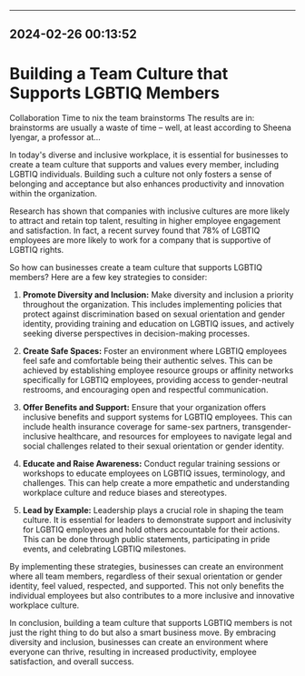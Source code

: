 

---------------------------------------------
2024-02-26 00:13:52
---------------------------------------------

# Building a Team Culture that Supports LGBTIQ Members

Collaboration Time to nix the team brainstorms The results are in: brainstorms are usually a waste of time – well, at least according to Sheena Iyengar, a professor at...

In today's diverse and inclusive workplace, it is essential for businesses to create a team culture that supports and values every member, including LGBTIQ individuals. Building such a culture not only fosters a sense of belonging and acceptance but also enhances productivity and innovation within the organization.

Research has shown that companies with inclusive cultures are more likely to attract and retain top talent, resulting in higher employee engagement and satisfaction. In fact, a recent survey found that 78% of LGBTIQ employees are more likely to work for a company that is supportive of LGBTIQ rights.

So how can businesses create a team culture that supports LGBTIQ members? Here are a few key strategies to consider:

1. **Promote Diversity and Inclusion:** Make diversity and inclusion a priority throughout the organization. This includes implementing policies that protect against discrimination based on sexual orientation and gender identity, providing training and education on LGBTIQ issues, and actively seeking diverse perspectives in decision-making processes.

2. **Create Safe Spaces:** Foster an environment where LGBTIQ employees feel safe and comfortable being their authentic selves. This can be achieved by establishing employee resource groups or affinity networks specifically for LGBTIQ employees, providing access to gender-neutral restrooms, and encouraging open and respectful communication.

3. **Offer Benefits and Support:** Ensure that your organization offers inclusive benefits and support systems for LGBTIQ employees. This can include health insurance coverage for same-sex partners, transgender-inclusive healthcare, and resources for employees to navigate legal and social challenges related to their sexual orientation or gender identity.

4. **Educate and Raise Awareness:** Conduct regular training sessions or workshops to educate employees on LGBTIQ issues, terminology, and challenges. This can help create a more empathetic and understanding workplace culture and reduce biases and stereotypes.

5. **Lead by Example:** Leadership plays a crucial role in shaping the team culture. It is essential for leaders to demonstrate support and inclusivity for LGBTIQ employees and hold others accountable for their actions. This can be done through public statements, participating in pride events, and celebrating LGBTIQ milestones.

By implementing these strategies, businesses can create an environment where all team members, regardless of their sexual orientation or gender identity, feel valued, respected, and supported. This not only benefits the individual employees but also contributes to a more inclusive and innovative workplace culture.

In conclusion, building a team culture that supports LGBTIQ members is not just the right thing to do but also a smart business move. By embracing diversity and inclusion, businesses can create an environment where everyone can thrive, resulting in increased productivity, employee satisfaction, and overall success.
